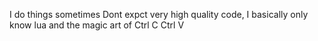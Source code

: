I do things sometimes
Dont expct very high quality code, I basically only know lua and the magic art of Ctrl C Ctrl V
